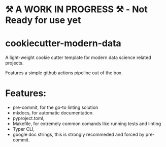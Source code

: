 # ⚒ A WORK IN PROGRESS ⚒ - Not Ready for use yet
# cookiecutter-modern-data
A light-weight cookie cutter template for modern data science related projects.

Features a simple github actions pipeline out of the box. 

# Features: 
- pre-commit, for the go-to linting solution
- mkdocs, for automatic documentation.
- pyproject.toml, 
- Makefile, for extremely common comands like running tests and linting
- Typer CLI, 
- google doc strings, this is strongly recommeded and forced by pre-commit. 
